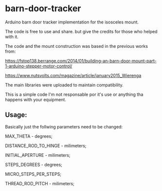# barn-door-tracker
Arduino barn door tracker implementation for the isosceles mount.

The code is free to use and share. but give the credits for those who helped with it.

The code and the mount construction was based in the previous works from:

https://fstop138.berrange.com/2014/01/building-an-barn-door-mount-part-1-arduino-stepper-motor-control/

https://www.nutsvolts.com/magazine/article/january2015_Wierenga

The main libraries were uploaded to maintain compatibility.

This is a simple code I'm not responsable por it's use or anything tha happens with your equipment.

## Usage:
Basically just the follwing parameters need to be changed:
 
MAX_THETA - degrees;

DISTANCE_ROD_TO_HINGE - milimeters;

INITIAL_APERTURE - milimeters;

STEPS_DEGREES - degrees;

MICRO_STEPS_PER_STEPS;

THREAD_ROD_PITCH - milimeters;

